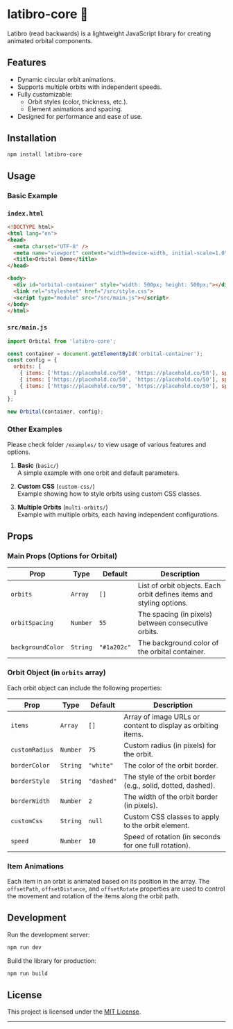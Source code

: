 # latibro-core &#x1F30C;

Latibro (read backwards) is a lightweight JavaScript library for creating animated orbital components.

## Features
- Dynamic circular orbit animations.
- Supports multiple orbits with independent speeds.
- Fully customizable:
  - Orbit styles (color, thickness, etc.).
  - Element animations and spacing.
- Designed for performance and ease of use.


## Installation

```bash
npm install latibro-core
```

## Usage

### Basic Example

### <code>index.html</code>
```html
<!DOCTYPE html>
<html lang="en">
<head>
  <meta charset="UTF-8" />
  <meta name="viewport" content="width=device-width, initial-scale=1.0" />
  <title>Orbital Demo</title>
</head>

<body>
  <div id="orbital-container" style="width: 500px; height: 500px;"></div>
  <link rel="stylesheet" href="/src/style.css">
  <script type="module" src="/src/main.js"></script>
</body>
</html>
```

### <code>src/main.js</code>
```javascript
import Orbital from 'latibro-core';

const container = document.getElementById('orbital-container');
const config = {
  orbits: [
    { items: ['https://placehold.co/50', 'https://placehold.co/50'], speed: 10 },
    { items: ['https://placehold.co/50', 'https://placehold.co/50'], speed: 15 },
    { items: ['https://placehold.co/50', 'https://placehold.co/50'], speed: 20 },    
  ]
};

new Orbital(container, config);
```

### Other Examples
Please check folder <code>/examples/</code> to view usage of various features and options.

1. **Basic** (`basic/`)  
   A simple example with one orbit and default parameters.

2. **Custom CSS** (`custom-css/`)  
   Example showing how to style orbits using custom CSS classes.

3. **Multiple Orbits** (`multi-orbits/`)  
   Example with multiple orbits, each having independent configurations.

## Props

### Main Props (Options for Orbital)

| Prop                         | Type                | Default                | Description                                                          |
| ---------------------------- | ------------------- | ---------------------- | -------------------------------------------------------------------- |
| <code>orbits</code>          | <code>Array</code>  | <code>[]</code>        | List of orbit objects. Each orbit defines items and styling options. |
| <code>orbitSpacing</code>    | <code>Number</code> | <code>55</code>        | The spacing (in pixels) between consecutive orbits.                  |
| <code>backgroundColor</code> | <code>String</code> | <code>"#1a202c"</code> | The background color of the orbital container.                       |

### Orbit Object (in <code>orbits</code> array)
Each orbit object can include the following properties:

| Prop                      | Type                | Default               | Description                                                  |
| ------------------------- | ------------------- | --------------------- | ------------------------------------------------------------ |
| <code>items</code>        | <code>Array</code>  | <code>[]</code>       | Array of image URLs or content to display as orbiting items. |
| <code>customRadius</code> | <code>Number</code> | <code>75</code>       | Custom radius (in pixels) for the orbit.                     |
| <code>borderColor</code>  | <code>String</code> | <code>"white"</code>  | The color of the orbit border.                               |
| <code>borderStyle</code>  | <code>String</code> | <code>"dashed"</code> | The style of the orbit border (e.g., solid, dotted, dashed). |
| <code>borderWidth</code>  | <code>Number</code> | <code>2</code>        | The width of the orbit border (in pixels).                   |
| <code>customCss</code>    | <code>String</code> | <code>null</code>     | Custom CSS classes to apply to the orbit element.            |
| <code>speed</code>        | <code>Number</code> | <code>10</code>       | Speed of rotation (in seconds for one full rotation).        |

### Item Animations
Each item in an orbit is animated based on its position in the array. The <code>offsetPath</code>, <code>offsetDistance</code>, and <code>offsetRotate</code> properties are used to control the movement and rotation of the items along the orbit path.

## Development

Run the development server:
```bash
npm run dev
```
  
Build the library for production:
```bash
npm run build
```

## License
This project is licensed under the [MIT License](https://github.com/hramasimpaniry/latibro-core/blob/main/LICENSE).

---